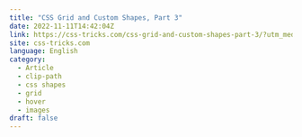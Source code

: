 ```yaml
---
title: "CSS Grid and Custom Shapes, Part 3"
date: 2022-11-11T14:42:04Z
link: https://css-tricks.com/css-grid-and-custom-shapes-part-3/?utm_medium=RSS&utm_source=news.12bit.vn
site: css-tricks.com
language: English
category:
  - Article
  - clip-path
  - css shapes
  - grid
  - hover
  - images
draft: false
---
```

